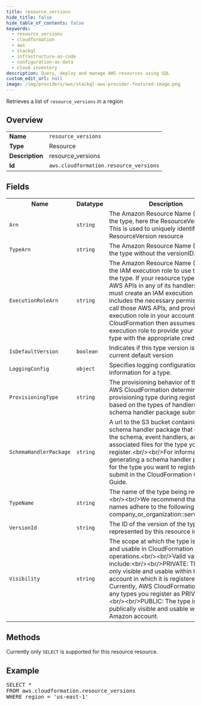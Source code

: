 ```yaml
---
title: resource_versions
hide_title: false
hide_table_of_contents: false
keywords:
  - resource_versions
  - cloudformation
  - aws
  - stackql
  - infrastructure-as-code
  - configuration-as-data
  - cloud inventory
description: Query, deploy and manage AWS resources using SQL
custom_edit_url: null
image: /img/providers/aws/stackql-aws-provider-featured-image.png
---
```

Retrieves a list of <code>resource_versions</code> in a region

## Overview
<table><tbody>
<tr><td><b>Name</b></td><td><code>resource_versions</code></td></tr>
<tr><td><b>Type</b></td><td>Resource</td></tr>
<tr><td><b>Description</b></td><td>resource_versions</td></tr>
<tr><td><b>Id</b></td><td><code>aws.cloudformation.resource_versions</code></td></tr>
</tbody></table>

## Fields
<table><tbody>
<tr><th>Name</th><th>Datatype</th><th>Description</th></tr>
<tr><td><code>Arn</code></td><td><code>string</code></td><td>The Amazon Resource Name (ARN) of the type, here the ResourceVersion. This is used to uniquely identify a ResourceVersion resource</td></tr>
<tr><td><code>TypeArn</code></td><td><code>string</code></td><td>The Amazon Resource Name (ARN) of the type without the versionID.</td></tr>
<tr><td><code>ExecutionRoleArn</code></td><td><code>string</code></td><td>The Amazon Resource Name (ARN) of the IAM execution role to use to register the type. If your resource type calls AWS APIs in any of its handlers, you must create an IAM execution role that includes the necessary permissions to call those AWS APIs, and provision that execution role in your account. CloudFormation then assumes that execution role to provide your resource type with the appropriate credentials.</td></tr>
<tr><td><code>IsDefaultVersion</code></td><td><code>boolean</code></td><td>Indicates if this type version is the current default version</td></tr>
<tr><td><code>LoggingConfig</code></td><td><code>object</code></td><td>Specifies logging configuration information for a type.</td></tr>
<tr><td><code>ProvisioningType</code></td><td><code>string</code></td><td>The provisioning behavior of the type. AWS CloudFormation determines the provisioning type during registration, based on the types of handlers in the schema handler package submitted.</td></tr>
<tr><td><code>SchemaHandlerPackage</code></td><td><code>string</code></td><td>A url to the S3 bucket containing the schema handler package that contains the schema, event handlers, and associated files for the type you want to register.&lt;br&#x2F;&gt;&lt;br&#x2F;&gt;For information on generating a schema handler package for the type you want to register, see submit in the CloudFormation CLI User Guide.</td></tr>
<tr><td><code>TypeName</code></td><td><code>string</code></td><td>The name of the type being registered.&lt;br&#x2F;&gt;&lt;br&#x2F;&gt;We recommend that type names adhere to the following pattern: company_or_organization::service::type.</td></tr>
<tr><td><code>VersionId</code></td><td><code>string</code></td><td>The ID of the version of the type represented by this resource instance.</td></tr>
<tr><td><code>Visibility</code></td><td><code>string</code></td><td>The scope at which the type is visible and usable in CloudFormation operations.&lt;br&#x2F;&gt;&lt;br&#x2F;&gt;Valid values include:&lt;br&#x2F;&gt;&lt;br&#x2F;&gt;PRIVATE: The type is only visible and usable within the account in which it is registered. Currently, AWS CloudFormation marks any types you register as PRIVATE.&lt;br&#x2F;&gt;&lt;br&#x2F;&gt;PUBLIC: The type is publically visible and usable within any Amazon account.</td></tr>

</tbody></table>

## Methods
Currently only <code>SELECT</code> is supported for this resource resource.

## Example
<pre>
SELECT *<br/>FROM aws.cloudformation.resource_versions<br/>WHERE region = 'us-east-1'
</pre>
